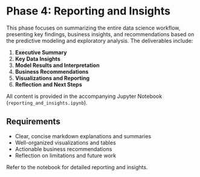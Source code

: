 # Phase 4: Reporting and Insights

This phase focuses on summarizing the entire data science workflow, presenting key findings, business insights, and recommendations based on the predictive modeling and exploratory analysis. The deliverables include:

1. **Executive Summary**
2. **Key Data Insights**
3. **Model Results and Interpretation**
4. **Business Recommendations**
5. **Visualizations and Reporting**
6. **Reflection and Next Steps**

All content is provided in the accompanying Jupyter Notebook (`reporting_and_insights.ipynb`).

## Requirements

- Clear, concise markdown explanations and summaries
- Well-organized visualizations and tables
- Actionable business recommendations
- Reflection on limitations and future work

Refer to the notebook for detailed reporting and insights.
